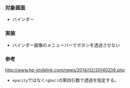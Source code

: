 ### 対象画面
- バインダー
### 実装
- バインダー画像のメニューバーでボタンを透過させない
### 参考
http://www.hp-stylelink.com/news/2014/02/20140206.php
- `opacity`ではなく`rgba()`の第四引数で透過を指定する。